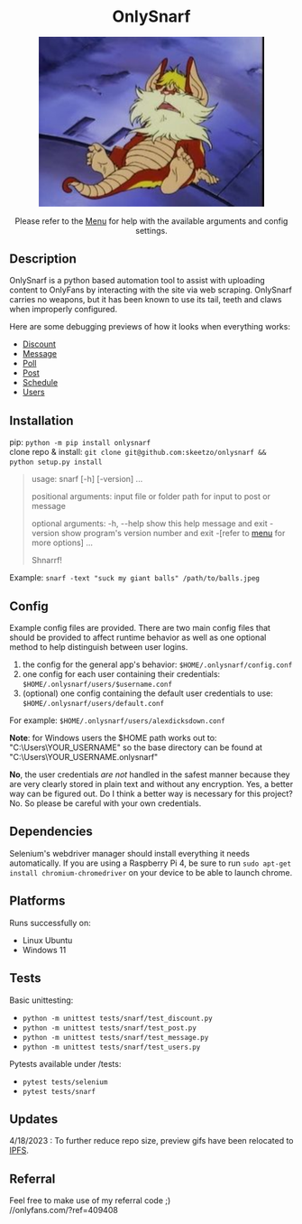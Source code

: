 <h1 align="center">OnlySnarf</h1>
<p align="center"><img src="public/images/snarf-missionary.jpg" alt="Shnarf" width="400"/></p>
<p align="center">Please refer to the <a href="public/docs/menu.md">Menu</a> for help with the available arguments and config settings.</p> 

## Description
OnlySnarf is a python based automation tool to assist with uploading content to OnlyFans by interacting with the site via web scraping. OnlySnarf carries no weapons, but it has been known to use its tail, teeth and claws when improperly configured.

Here are some debugging previews of how it looks when everything works:
- [Discount](//ipfs.io/ipfs/QmboqfpCeAAbbhqGhPQ8cCscqm7CNH4mxTPR42g8Cg7iLW?filename=discount.gif)
- [Message](//ipfs.io/ipfs/QmXitqxkRuMXb6XnUJw7MHUxLii7UNEXjENc5k4PyfTWfY?filename=message.gif)
- [Poll](//ipfs.io/ipfs/QmNkE4GpBoiQ3tGLLfxtTGS96jJJJixS4qbkx9fxN9GeYC?filename=poll.gif)
- [Post](//ipfs.io/ipfs/QmUBjuLK3yh5v4U9SSPmSG3NAGgYaY6rYoYACGi1smZpJ7?filename=post.gif)
- [Schedule](//ipfs.io/ipfs/QmUd843FXXyMP2eyfkB1d1erZyrKN1hmKchuviruzN8ctD?filename=schedule.gif)
- [Users](//ipfs.io/ipfs/Qmc9zPytgSKx4EK6V1A8DABNeCpMxBybcRs4hNtAMSKDyi?filename=users.gif)

## Installation

pip: `python -m pip install onlysnarf`  
clone repo & install: `git clone git@github.com:skeetzo/onlysnarf && python setup.py install`  

> usage: snarf [-h] [-version] ...
> 
> positional arguments:
> input       file or folder path for input to post or message
> 
> optional arguments:
>  -h, --help  show this help message and exit
>  -version    show program's version number and exit
>  -[refer to [menu](public/docs/menu.md) for more options] ...
>
> Shnarrf!
  
Example: `snarf -text "suck my giant balls" /path/to/balls.jpeg`

## Config
Example config files are provided. There are two main config files that should be provided to affect runtime behavior as well as one optional method to help distinguish between user logins.
1) the config for the general app's behavior: `$HOME/.onlysnarf/config.conf`
2) one config for each user containing their credentials: `$HOME/.onlysnarf/users/$username.conf`
3) (optional) one config containing the default user credentials to use: `$HOME/.onlysnarf/users/default.conf`

For example: `$HOME/.onlysnarf/users/alexdicksdown.conf`

**Note**: for Windows users the $HOME path works out to: "C:\Users\YOUR_USERNAME" so the base directory can be found at "C:\Users\YOUR_USERNAME\.onlysnarf"

**No**, the user credentials *are not* handled in the safest manner because they are very clearly stored in plain text and without any encryption. Yes, a better way can be figured out. Do I think a better way is necessary for this project? No. So please be careful with your own credentials.

## Dependencies
Selenium's webdriver manager should install everything it needs automatically. If you are using a Raspberry Pi 4, be sure to run `sudo apt-get install chromium-chromedriver` on your device to be able to launch chrome.

## Platforms
Runs successfully on:
- Linux Ubuntu
- Windows 11

## Tests
Basic unittesting:
- `python -m unittest tests/snarf/test_discount.py`
- `python -m unittest tests/snarf/test_post.py`
- `python -m unittest tests/snarf/test_message.py`
- `python -m unittest tests/snarf/test_users.py`

Pytests available under /tests:
- `pytest tests/selenium`
- `pytest tests/snarf`

## Updates
4/18/2023 : To further reduce repo size, preview gifs have been relocated to [IPFS](//ipfs.io/ipfs/QmVpjSy9NXy3VUM474hSDoPSsmsb5WVYkN9WN6N7nFxZuj).

## Referral
Feel free to make use of my referral code ;)  
//onlyfans.com/?ref=409408
